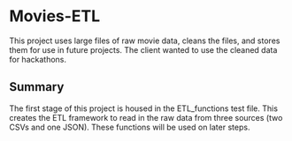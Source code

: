 # Movies-ETL

This project uses large files of raw movie data, cleans the files, and stores them for use in future projects. The client wanted to use the cleaned data for hackathons. 

## Summary ##

The first stage of this project is housed in the ETL_functions test file. This creates the ETL framework to read in the raw data from three sources (two CSVs and one JSON). These functions will be used on later steps.
